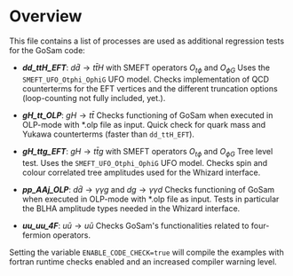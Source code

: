 # Overview

This file contains a list of processes are used as additional regression tests for the GoSam code:

- ___dd_ttH_EFT___: $d\bar{d}\to t\bar{t}H$ with SMEFT operators $O_{t\phi}$ and $O_{\phi G}$
  		    Uses the `SMEFT_UFO_Otphi_OphiG` UFO model. Checks implementation of QCD counterterms for the EFT vertices and the different truncation options (loop-counting not fully included, yet.). 

- ___gH_tt_OLP___: $gH\to t\bar{t}$
  		   Checks functioning of GoSam when executed in OLP-mode with *.olp file as input. Quick check for quark mass and Yukawa counterterms (faster than `dd_ttH_EFT`).

- ___gH_ttg_EFT___: $gH\to t\bar{t}g$ with SMEFT operators $O_{t\phi}$ and $O_{\phi G}$
  		   Tree level test. Uses the `SMEFT_UFO_Otphi_OphiG` UFO model. Checks spin and colour correlated tree amplitudes used for the Whizard interface.

- ___pp_AAj_OLP___: $d\bar{d}\to\gamma\gamma g$ and $dg\to\gamma\gamma d$
  		   Checks functioning of GoSam when executed in OLP-mode with *.olp file as input. Tests in particular the BLHA amplitude types needed in the Whizard interface.    

- ___uu_uu_4F___: $u\bar{u}\to u\bar{u}$
  		   Checks GoSam's functionalities related to four-fermion operators.

Setting the variable `ENABLE_CODE_CHECK=true` will compile the examples with 
fortran runtime checks enabled and an increased compiler warning level.